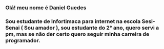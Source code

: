 ### Olá! meu nome é **Daniel Guedes**

### Sou estudante de Infortimaca para internet na escola Sesi-Senai ( Sou amador ), sou estudante do 2° ano, quero servi a pm, mas se não der certo quero seguir minha carreira de programador.
